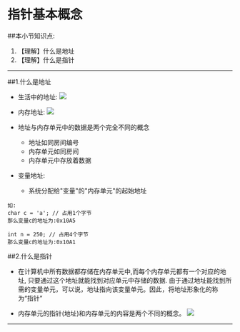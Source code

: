 # 指针基本概念

##本小节知识点:
1. 【理解】什么是地址
2. 【理解】什么是指针

---
##1.什么是地址
- 生活中的地址:
![](http://7xj0kx.com1.z0.glb.clouddn.com/1402482143856_000.jpg)

- 内存地址:
![](http://7xj0kx.com1.z0.glb.clouddn.com/ncdz.png)
- 地址与内存单元中的数据是两个完全不同的概念
    + 地址如同房间编号
    + 内存单元如同房间
    + 内存单元中存放着数据

- 变量地址:
    + 系统分配给"变量"的"内存单元"的起始地址

```
如:
char c = 'a'; // 占用1个字节
那么变量c的地址为:0x10A5

int n = 250; // 占用4个字节
那么变量c的地址为:0x10A1
```
##2.什么是指针
- 在计算机中所有数据都存储在内存单元中,而每个内存单元都有一个对应的地址, 只要通过这个地址就能找到对应单元中存储的数据. 由于通过地址能找到所需的变量单元，可以说，地址指向该变量单元。因此，将地址形象化的称为“指针”

- 内存单元的指针(地址)和内存单元的内容是两个不同的概念。
![](http://7xj0kx.com1.z0.glb.clouddn.com/zhizhensl.png)

---

